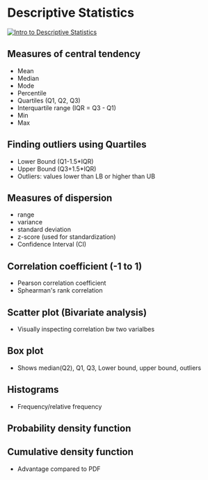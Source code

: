 # Descriptive Statistics

[![Intro to Descriptive Statistics](https://img.youtube.com/vi/8Q4oSDfhso8/0.jpg)](https://www.youtube.com/watch?v=8Q4oSDfhso8)



## Measures of central tendency
 - Mean
 - Median
 - Mode
 - Percentile
 - Quartiles (Q1, Q2, Q3)
 - Interquartile range (IQR = Q3 - Q1)
 - Min
 - Max

## Finding outliers using Quartiles
 - Lower Bound (Q1-1.5*IQR)
 - Upper Bound (Q3+1.5*IQR)
 - Outliers: values lower than LB or higher than UB

## Measures of dispersion
 - range
 - variance
 - standard deviation
 - z-score (used for standardization)
 - Confidence Interval (CI)

## Correlation coefficient (-1 to 1)
 - Pearson correlation coefficient
 - Sphearman's rank correlation

## Scatter plot (Bivariate analysis)
 - Visually inspecting correlation bw two varialbes

## Box plot
 - Shows median(Q2), Q1, Q3, Lower bound, upper bound, outliers

## Histograms
 - Frequency/relative frequency

## Probability density function
## Cumulative density function
 - Advantage compared to PDF